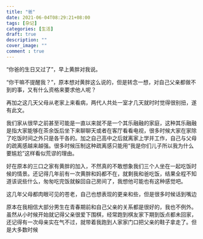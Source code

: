 ```yaml
---
title: "爸"
date: 2021-06-04T08:29:21+08:00
tags: [杂记]
categories: [生活]
draft: true
description: ""
cover_image: ""
comment : true
---
```

“你爸的生日又过了”，早上黄胖对我说。

“你干嘛不提醒我？”，原本想对黄胖这么说的，但是转念一想，对自己父亲都做不到的事，又有什么资格来要求他人呢？

再加之这几天父母从老家上来看病，两代人共处一室才几天就时时觉得很别扭，遂有此文。
<!--more-->

我们家从很早之前甚至可能是一直以来就不是一个其乐融融的家庭，这种其乐融融是指大家能够在茶余饭后坐下来聊聊天或者在客厅看看电视，很多时候大家在家除了吃饭时间之外只是各干各的。加之自己高中之后就离家上学并工作，自己与父母的疏离感越来越强。很多时候压制这种疏离感只能用“我是你们儿子所以我为什么要尴尬”这样看似荒谬的理由。

好在原本的三口之家有黄胖的加入，不然真的不敢想象我们三个人坐在一起吃饭时候的情景。还记得几年前有一次黄胖和妈都不在，就剩我和爸吃饭，结果全程不知道该说些什么，匆匆吃完饭就躲回自己房间了，我想他可能也有这种感觉吧。

这几年父母都肉眼可见的苍老，自己也想表现的更亲和些，但是很多时候话到嘴边

原本在我相信大部分男生在青春期前和自己父亲的关系都是很好的，我也不例外。虽然从小时候开始就记得父亲很爱下围棋，经常跑到棋友家下期到饭点都未回家，还记得有一次母亲实在气不过，就带着我跑到人家家门口把父亲的鞋子拿走了。但是大多数时候
